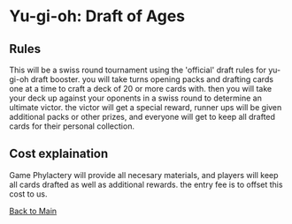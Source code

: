 # Yu-gi-oh: Draft of Ages

## Rules
This will be a swiss round tournament using the 'official' draft rules for yu-gi-oh draft booster. you will take turns opening packs and drafting cards one at a time to craft a deck of 20 or more cards with. then you will take your deck up against your oponents in a swiss round to determine an ultimate victor. the victor will get a special reward, runner ups will be given additional packs or other prizes, and everyone will get to keep all drafted cards for their personal collection.

## Cost explaination
Game Phylactery will provide all necesary materials, and players will keep all cards drafted as well as additional rewards. the entry fee is to offset this cost to us.

[Back to Main](README.md)
